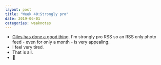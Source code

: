 ```yaml
---
layout: post
title: "Week 40:Strongly pro"
date: 2019-06-01
categories: weaknotes
---
```

* [Giles has done a good thing](https://gilest.org/bwrss.html). I'm strongly pro RSS so an RSS only photo feed - even for only a month - is very appealing.
* I feel very tired.
* That is all.
* 🍤
